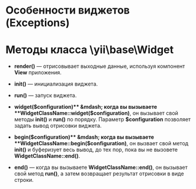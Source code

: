Особенности виджетов (Exceptions)
====================

# Методы класса \yii\base\Widget

* **render()** &mdash; отрисовывает выходные данные, используя компонент **View**  приложения.

* **init()** &mdash; инициализация виджета.

* **run()** &mdash; запуск виджета.

* **widget($configuration)** &mdash; когда вы вызываете **WidgetClassName::widget($configuration)**, он вызывает свой методы **init()**  и **run()**  по порядку. Параметр **$configuration**  позволяет задать вывод отрисовки виджета.

* **begin($configuration)** &mdash; когда вы вызываете **WidgetClassName::begin($configuration)**, он вызвает свой метод **init()** и буферизует весь вывод, до тех пор, пока вы не вызовете **WidgetClassName::end()**.

* **end()** &mdash; когда вы вызываете **WidgetClassName::end()**, он вызывает свой метод **run()**, а затем возвращает результат отрисовки в виде строки.